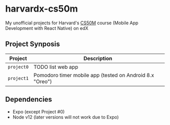 # harvardx-cs50m

My unofficial projects for Harvard's [CS50M](https://learning.edx.org/course/course-v1:HarvardX+CS50M+Mobile/home) course (Mobile App Development with React Native) on edX

## Project Synposis

| Project | Description |
| --- | --- |
| `project0` | TODO list web app |
| `project1` | Pomodoro timer mobile app (tested on Android 8.x "Oreo") |

## Dependencies

- Expo (except Project \#0)
- Node v12 (later versions will not work due to Expo)
